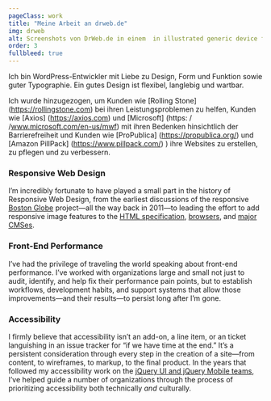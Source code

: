 ```yaml
---
pageClass: work
title: "Meine Arbeit an drweb.de"
img: drweb
alt: Screenshots von DrWeb.de in einem  in illustrated generic device frames.
order: 3
fullbleed: true
---
```


Ich bin WordPress-Entwickler mit Liebe zu Design, Form und Funktion sowie guter Typographie. Ein gutes Design ist flexibel, langlebig und wartbar.

Ich wurde hinzugezogen, um Kunden wie [Rolling Stone] (https://rollingstone.com) bei ihren Leistungsproblemen zu helfen, Kunden wie [Axios] (https://axios.com) und [Microsoft] (https: / /www.microsoft.com/en-us/mwf) mit ihren Bedenken hinsichtlich der Barrierefreiheit und Kunden wie [ProPublica] (https://propublica.org/) und [Amazon PillPack] (https://www.pillpack.com/) ) ihre Websites zu erstellen, zu pflegen und zu verbessern.

### Responsive Web Design 

I’m incredibly fortunate to have played a small part in the history of Responsive Web Design, from the earliest discussions of the responsive [Boston Globe](https://bostonglobe.com) project—all the way back in 2011—to leading the effort to add responsive image features to the [HTML specification](https://www.w3.org/community/respimg/), [browsers](https://alistapart.com/blog/post/bringing-responsive-images-to-browsers), and [major CMSes](https://make.wordpress.org/core/2015/09/30/responsive-images-merge-proposal/).

### Front-End Performance

I’ve had the privilege of traveling the world speaking about front-end performance. I’ve worked with organizations large and small not just to audit, identify, and help fix their performance pain points, but to establish workflows, development habits, and support systems that allow those improvements—and their results—to persist long after I’m gone.

### Accessibility

I firmly believe that accessibility isn’t an add-on, a line item, or an ticket languishing in an issue tracker for “if we have time at the end.” It’s a persistent consideration through every step in the creation of a site—from content, to wireframes, to markup, to the final product. In the years that followed my accessibility work on the [jQuery UI and jQuery Mobile teams](https://jquery.org/team/), I’ve helped guide a number of organizations through the process of prioritizing accessibility both technically _and_ culturally.